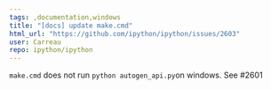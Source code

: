```yaml
---
tags: ,documentation,windows
title: "[docs] update make.cmd"
html_url: "https://github.com/ipython/ipython/issues/2603"
user: Carreau
repo: ipython/ipython
---
```


`make.cmd` does not run `python autogen_api.py`on windows.
See #2601
